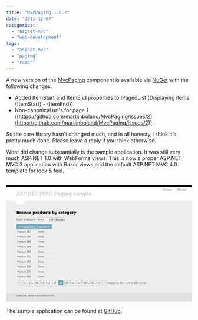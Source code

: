 ```yaml
---
title: "MvcPaging 1.0.2"
date: "2011-12-07"
categories: 
  - "aspnet-mvc"
  - "web-development"
tags: 
  - "aspnet-mvc"
  - "paging"
  - "razor"
---
```


A new version of the [MvcPaging](https://github.com/martijnboland/mvcpaging) component is available via [NuGet](https://nuget.org/packages/MvcPaging) with the following changes:

- Added ItemStart and ItemEnd properties to IPagedList (Displaying items {ItemStart} - {ItemEnd}).
- Non-canonical url's for page 1 ([https://github.com/martijnboland/MvcPaging/issues/2](https://github.com/martijnboland/MvcPaging/issues/2)).

So the core library hasn’t changed much, and in all honesty, I think it’s pretty much done. Please leave a reply if you think otherwise.

What did change substantially is the sample application. It was still very much ASP.NET 1.0 with WebForms views. This is now a proper ASP.NET MVC 3 application with Razor views and the default ASP.NET MVC 4.0 template for look & feel.

 ![Screenshot](./images/Screenshot_thumb.png "Screenshot")

The sample application can be found at [GitHub](https://github.com/martijnboland/mvcpaging).
